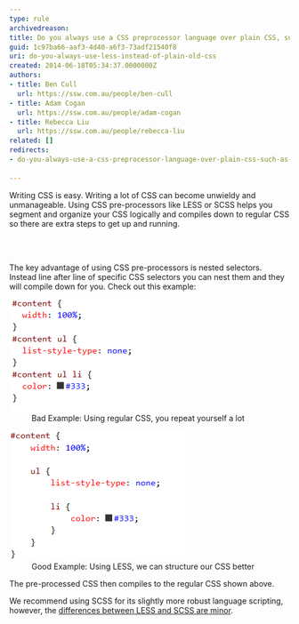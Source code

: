 ```yaml
---
type: rule
archivedreason: 
title: Do you always use a CSS preprocessor language over plain CSS, such as LESS or SCSS?
guid: 1c97ba66-aaf3-4d40-a6f3-73adf21540f8
uri: do-you-always-use-less-instead-of-plain-old-css
created: 2014-06-18T05:34:37.0000000Z
authors:
- title: Ben Cull
  url: https://ssw.com.au/people/ben-cull
- title: Adam Cogan
  url: https://ssw.com.au/people/adam-cogan
- title: Rebecca Liu
  url: https://ssw.com.au/people/rebecca-liu
related: []
redirects:
- do-you-always-use-a-css-preprocessor-language-over-plain-css-such-as-less-or-scss

---
```



<p class="ssw15-rteElement-P">Writing CSS is easy. Writing a lot of CSS can become unwieldy and unmanageable. Using CSS pre-processors like LESS or SCSS helps you segment and organize your CSS logically and compiles down to regular CSS so there are extra steps to get up and running.<br></p>
<br><excerpt class='endintro'></excerpt><br>
<p>The key advantage of using CSS pre-processors is nested selectors. Instead line after line of specific CSS selectors you can nest them and they will compile down for you. Check out this example:​</p><dl class="badImage"><dt><img src="RulesLESS - css.png" alt="RulesLESS - css.png" /></dt><dd>Bad Example: Using regular CSS, you repeat yourself a lot</dd></dl><dl class="goodImage"><dt><img src="RulesLESS - less.png" alt="RulesLESS - less.png" /></dt><dd>Good Example: Using LESS, we can structure our CSS better<br></dd></dl><p>The pre-processed​ CSS then compiles to the regular CSS shown above.<br></p><p>We recommend using SCSS for its slightly more robust language scripting, however, the <a href="https://css-tricks.com/sass-vs-less/">differences between LESS and SCSS are minor</a>.<br><br></p>


